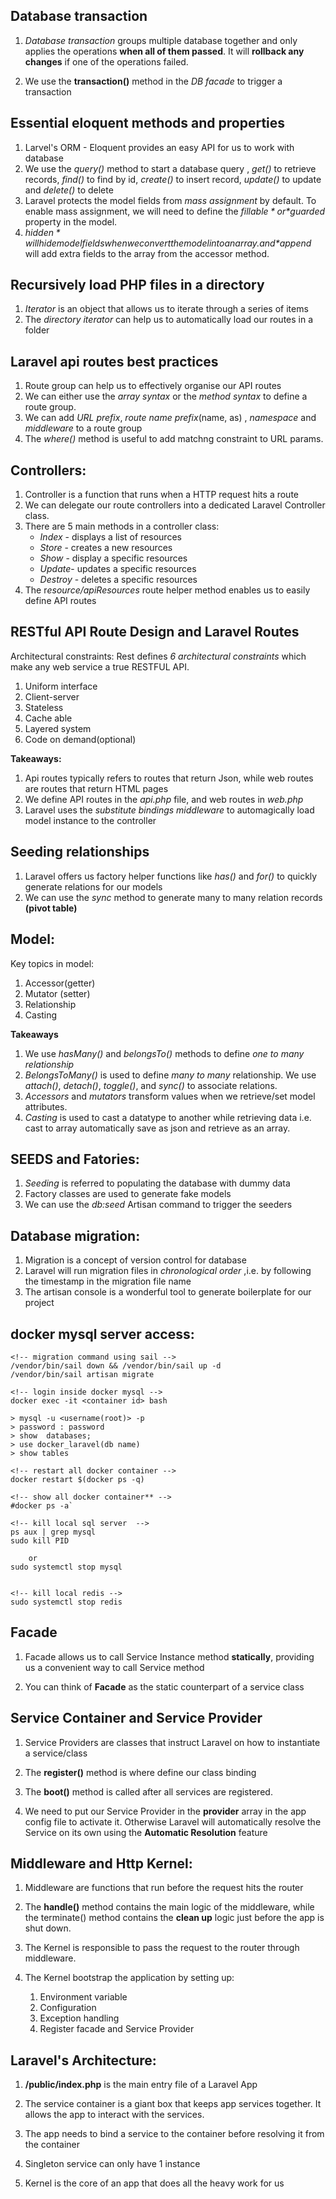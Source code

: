 


## Database transaction

1. *Database transaction* groups multiple database together and only applies the operations **when all of them passed**. It will **rollback any changes** if one of the operations failed.

2. We use the **transaction()** method in the *DB facade* to trigger a transaction
## Essential eloquent methods and properties

1. Larvel's ORM - Eloquent provides an easy API for us to work with database
2. We use the *query()* method to start a database query , *get()* to retrieve records, *find()* to find by id, *create()* to insert record, *update()* to update and *delete()* to delete
3. Laravel protects the model fields from *mass assignment*  by default. To enable mass assignment, we will need to define the *$fillable* or *$guarded* property in the model.
4. *$hidden* will hide model fields when we convert the model into an array. and *$append* will add extra fields to the array from the accessor method. 

## Recursively load PHP files in a directory

1. *Iterator* is an object that allows us to iterate through a series of items
2. The *directory iterator* can help us to automatically load our routes in a folder

## Laravel api routes best practices

1. Route group can help us to effectively organise our API routes
2. We can either use the *array syntax* or the *method syntax* to define a route group.
3. We can add *URL prefix*, *route name prefix*(name, as) , *namespace* and *middleware* to a route group
4. The *where()* method is useful to add matchng constraint to URL params.

## Controllers:

1. Controller is a function that runs when a HTTP request hits a route
2. We can delegate our route controllers into a dedicated Laravel Controller class.
3. There are 5 main methods in a controller class:
    - *Index* - displays a list of resources
    - *Store* - creates a new resources
    - *Show* - display a specific resources
    - *Update*- updates a specific resources
    - *Destroy* - deletes a specific resources
4. The r*esource/apiResources* route helper method enables us to easily define API routes



## RESTful API Route Design and Laravel Routes

Architectural constraints: Rest defines *6 architectural constraints* which make any web service a true RESTFUL API.

1. Uniform interface
2. Client-server
3. Stateless
4. Cache able
5. Layered system
6. Code on demand(optional)

**Takeaways:**
1. Api routes typically refers to routes that return Json, while web routes are routes that return HTML pages
2. We define API routes in the *api.php* file, and web routes in *web.php*
3. Laravel uses the *substitute bindings middleware* to automagically load model instance to the controller 


## Seeding relationships

1. Laravel offers us factory helper functions like 
*has()* and *for()* to quickly generate relations for our models
2. We can use the *sync* method to generate many to many relation records **(pivot table)**

## Model:

Key topics in model:
1. Accessor(getter)
2. Mutator (setter)
3. Relationship
4. Casting

**Takeaways**
1. We use *hasMany()* and *belongsTo()* methods to define *one to many relationship*
2. *BelongsToMany()* is used to define *many to many* relationship. We use *attach()*, *detach()*, *toggle()*, and *sync()* to associate relations.
3. *Accessors* and *mutators* transform values when we retrieve/set model attributes.
4. *Casting* is used to cast a datatype to another while retrieving data i.e. cast to array automatically save as json and retrieve as an array. 

## SEEDS and Fatories:

1. *Seeding* is referred to populating the database with dummy data
2. Factory classes are used to generate fake models
3. We can use the *db:seed* Artisan command to trigger the seeders
## Database migration:

1. Migration is a concept of version control for database
2. Laravel will run migration files in *chronological order* ,i.e. by following the timestamp in the migration file name
3. The artisan console is a wonderful tool to generate boilerplate for our project

## docker mysql server access:
```
<!-- migration command using sail -->
/vendor/bin/sail down && /vendor/bin/sail up -d
/vendor/bin/sail artisan migrate

<!-- login inside docker mysql -->
docker exec -it <container id> bash 

> mysql -u <username(root)> -p
> password : password 
> show  databases;
> use docker_laravel(db name)
> show tables

<!-- restart all docker container -->
docker restart $(docker ps -q)

<!-- show all docker container** -->
#docker ps -a`

<!-- kill local sql server  -->
ps aux | grep mysql
sudo kill PID

    or 
sudo systemctl stop mysql 


<!-- kill local redis -->
sudo systemctl stop redis

```
## Facade

1. Facade allows us to call Service Instance method **statically**, providing us a convenient way to call Service method

2. You can think of **Facade** as the static counterpart of a service class


## Service Container and Service Provider

1. Service Providers are classes that instruct Laravel on how to instantiate a service/class

2. The **register()** method is where define our class binding

3. The **boot()** method is called after all services are registered.

4. We need to put our Service Provider in the **provider** array in the app config file to activate it. Otherwise Laravel will automatically resolve the Service on its own using the **Automatic Resolution** feature

##  Middleware and Http Kernel:
1. Middleware are functions that run before the request hits the router
2. The **handle()** method contains the main logic of the middleware, while the terminate() method contains the **clean up** logic just before the app is shut down.

3. The Kernel is responsible to pass the request to the router through middleware.

4. The Kernel bootstrap the application by setting up:
    1. Environment variable
    2. Configuration
    4. Exception handling
    5. Register facade and Service Provider


## Laravel's Architecture:

1. **/public/index.php** is the main entry file of a Laravel App

2. The service container is a giant box that keeps app services together. It allows the app to interact with the services.

3. The app needs to bind a service to the container before resolving it from the container

4. Singleton service can only have 1 instance

5. Kernel is the core of an app that does all the heavy work for us

